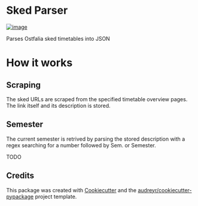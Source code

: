 # Sked Parser

[![image](https://img.shields.io/travis/l3d00m/sked_parser.svg)](https://travis-ci.com/l3d00m/sked_parser)

Parses Ostfalia sked timetables into JSON

# How it works

## Scraping
The sked URLs are scraped from the specified timetable overview pages. The link itself and its description is stored.

## Semester
The current semester is retrived by parsing the stored description with a regex searching for a number followed by Sem. or Semester.

TODO

## Credits

This package was created with
[Cookiecutter](https://github.com/audreyr/cookiecutter) and the
[audreyr/cookiecutter-pypackage](https://github.com/audreyr/cookiecutter-pypackage)
project template.
